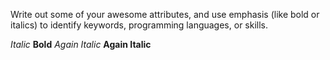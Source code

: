 Write out some of your awesome attributes, and use emphasis (like bold or italics) to identify keywords, programming languages, or skills. 

*Italic*
**Bold**
_Again Italic_
__Again Italic__
